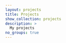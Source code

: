 ```yaml
---
layout: projects
title: Projects
show_collection: projects
description: >
  My projects 
no_groups: true
---
```

